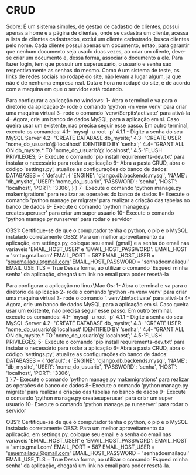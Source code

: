 # CRUD
Sobre:
É um sistema simples, de gestao de cadastro de clientes, possui apenas a home e a página de clientes, onde se cadastra um cliente, 
acessa a lista de clientes cadastrados, exclui um cliente cadastrado, busca clientes pelo nome. 
Cada cliente possui apenas um documento, entao, para garantir que nenhum documento seja usado duas vezes, ao criar um cliente, 
deve-se criar um documento e, dessa forma, associar o documento a ele. 
Para fazer login, tem que possuir um superusuario, o usuario e senha sao respectivamente as senhas do mesmo. 
Como é um sistema de teste, os links de redes sociais no rodapé do site, não levam a lugar algum, ja que não é de nenhuma empresa real. 
Data e hora no rodapé do site, é de acordo com a maquina em que o servidor está rodando. 
 
Para configurar a aplicação no windows: 
1- Abra o terminal e va para o diretorio da aplicação 
2- rode o comando 'python -m venv venv' para criar uma maquina virtual 
3- rode o comando 'venv\Scrpits\activate' para ativá-la 
4- Agora, crie um banco de dados MySQL para a aplicação em si. Caso queira usar um existente, nao precisa seguir esse passo. Em outro  terminal, 
execute os comandos: 
4.1- 'mysql -u root -p' 
4.1.1 - Digite a senha do seu MySQL Server 
4.2- 'CREATE DATABASE db_mysite;' 
4.3- 'CREATE USER 'nome_do_usuario'@'localhost' IDENTIFIED BY 'senha';' 
4.4- 'GRANT ALL ON db_mysite.* TO 'nome_do_usuario'@'localhost';' 
4.5-'FLUSH PRIVILEGES; 
5- Execute o comando 'pip install requirements-dev.txt' para instalar o necessário para rodar a aplicação 
6- Abra a pasta CRUD, abra o código 'settings.py', atualize as configurações do banco de dados:  
DATABASES = { 
    'default': { 
        'ENGINE': 'django.db.backends.mysql', 
        'NAME': 'db_mysite', 
        'USER': 'nome_do_usuario', 
        'PASSWORD': 'senha', 
        'HOST': 'localhost', 
        'PORT': '3306', 
    } 
} 
7- Execute o comando 'python manage.py makemigrations' para realizar as operaões do banco de dados 
8- Execute o comando 'python manage.py migrate' para realizar a criação das tabelas no banco de dados 
9- Execute o comando 'python manage.py createsuperuser' para criar um super usuario 
10- Execute o comando 'python manage.py runserver' para rodar o servidor 

OBS1: Certifique-se de que o computador tenha o python, o pip e o MySQL instalado corretamente 
OBS2: Para um melhor aproveitamento da aplicação, em settings.py, coloque seu email (gmail) e a senha do email nas variaveis  'EMAIL_HOST_USER' e 'EMAIL_HOST_PASSWORD': 
EMAIL_HOST = 'smtp.gmail.com' 
EMAIL_PORT = 587 
EMAIL_HOST_USER = 'seuemailaqui@gmail.com' 
EMAIL_HOST_PASSWORD = 'senhadoemailaqui' 
EMAIL_USE_TLS = True 
Dessa forma, ao utilizar o comando 'Esqueci minha senha' da aplicação, chegará um link no email para poder resetá-la 

Para configurar a aplicação no linux\Mac Os: 
1- Abra o terminal e va para o diretorio da aplicação 
2- rode o comando 'python -m venv venv' para criar uma maquina virtual 
3- rode o comando '. venv\bin\activate' para ativá-la 
4- Agora, crie um banco de dados MySQL para a aplicação em si. Caso queira usar um existente, nao precisa seguir esse passo. Em outro  terminal, 
execute os comandos: 
4.1- 'mysql -u root -p' 
4.1.1 - Digite a senha do seu MySQL Server 
4.2- 'CREATE DATABASE db_mysite;' 
4.3- 'CREATE USER 'nome_do_usuario'@'localhost' IDENTIFIED BY 'senha';' 
4.4- 'GRANT ALL ON db_mysite.* TO 'nome_do_usuario'@'localhost';' 
4.5-'FLUSH PRIVILEGES; 
5- Execute o comando 'pip install requirements-dev.txt' para instalar o necessário para rodar a aplicação 
6- Abra a pasta CRUD, abra o código 'settings.py', atualize as configurações do banco de dados: 
DATABASES = { 
    'default': { 
        'ENGINE': 'django.db.backends.mysql', 
        'NAME': 'db_mysite', 
        'USER': 'nome_do_usuario', 
        'PASSWORD': 'senha', 
        'HOST': 'localhost', 
        'PORT': '3306',  
    } 
} 
7- Execute o comando 'python manage.py makemigrations' para realizar as operaões do banco de dados 
8- Execute o comando 'python manage.py migrate' para realizar a criação das tabelas no banco de dados 
9- Execute o comando 'python manage.py createsuperuser' para criar um super usuario 
10- Execute o comando 'python manage.py runserver' para rodar o servidor 

OBS1: Certifique-se de que o computador tenha o python, o pip e o MySQL instalado corretamente 
OBS2: Para um melhor aproveitamento da aplicação, em settings.py, coloque seu email e a senha do email nas variaveis 'EMAIL_HOST_USER' e  'EMAIL_HOST_PASSWORD': 
EMAIL_HOST = 'smtp.gmail.com' 
EMAIL_PORT = 587 
EMAIL_HOST_USER = 'seuemailaqui@gmail.com' 
EMAIL_HOST_PASSWORD = 'senhadoemailaqui' 
EMAIL_USE_TLS = True 
Dessa forma, ao utilizar o comando 'Esqueci minha senha' da aplicação, chegará um link no email para poder resetá-la. 
